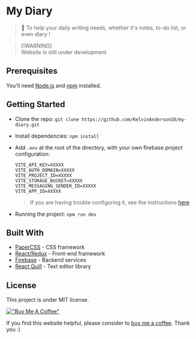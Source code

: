 # My Diary

> 📖 To help your daily writing needs, whether it's notes, to-do list, or even diary !

> [!WARNING]<br>Website is still under development

## Prerequisites

You'll need [Node.js](https://nodejs.org/en/) and [npm](https://www.npmjs.com/) installed.

## Getting Started

- Clone the repo: `git clone https://github.com/KelvinAnderson10/my-diary.git`
- Install dependencies: `npm install`
- Add `.env` at the root of the directory, with your own firebase project configuration:

  ```
  VITE_API_KEY=XXXXX
  VITE_AUTH_DOMAIN=XXXXX
  VITE_PROJECT_ID=XXXXX
  VITE_STORAGE_BUCKET=XXXXX
  VITE_MESSAGING_SENDER_ID=XXXXX
  VITE_APP_ID=XXXXX
  ```
  > If you are having trouble configuring it, see the instructions [here](https://firebase.google.com/docs/web/setup)

- Running the project: `npm run dev`

## Built With

- [PaperCSS](https://github.com/papercss/papercss) - CSS framework
- [React/Redux](https://github.com/facebook/react) - Front-end framework
- [Firebase](https://firebase.google.com) - Backend services
- [React Quill](https://github.com/zenoamaro/react-quill) - Text editor library

## License

This project is under MIT license.

[!["Buy Me A Coffee"](https://www.buymeacoffee.com/assets/img/custom_images/orange_img.png)](https://www.buymeacoffee.com/kelvinanderson)

If you find this website helpful, please consider to [buy me a coffee](https://www.buymeacoffee.com/kelvinanderson). Thank you :)
